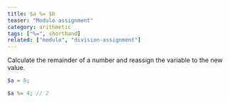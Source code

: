 ```yaml
---
title: $a %= $b
teaser: "Modulo assignment"
category: arithmetic
tags: ["%=", shorthand]
related: ["modulo", "division-assignment"]
---
```


Calculate the remainder of a number and reassign the variable to the new value.

```php
$a = 6;

$a %= 4; // 2
```

